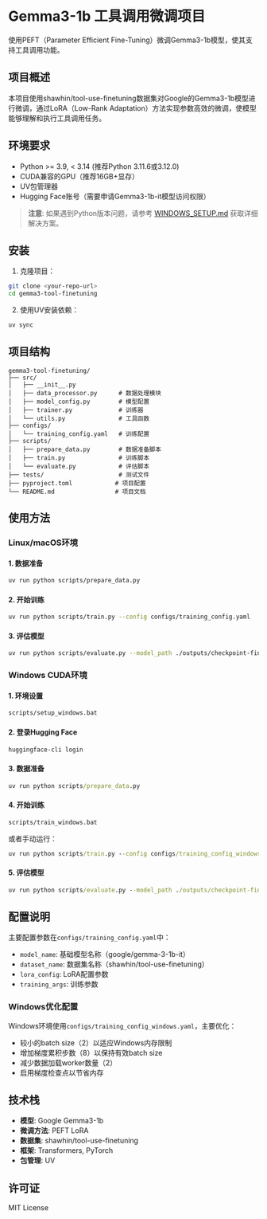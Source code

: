 # Gemma3-1b 工具调用微调项目

使用PEFT（Parameter Efficient Fine-Tuning）微调Gemma3-1b模型，使其支持工具调用功能。

## 项目概述

本项目使用shawhin/tool-use-finetuning数据集对Google的Gemma3-1b模型进行微调，通过LoRA（Low-Rank Adaptation）方法实现参数高效的微调，使模型能够理解和执行工具调用任务。

## 环境要求

- Python >= 3.9, < 3.14 (推荐Python 3.11.6或3.12.0)
- CUDA兼容的GPU（推荐16GB+显存）
- UV包管理器
- Hugging Face账号（需要申请Gemma3-1b-it模型访问权限）

> **注意**: 如果遇到Python版本问题，请参考 [WINDOWS_SETUP.md](WINDOWS_SETUP.md) 获取详细解决方案。

## 安装

1. 克隆项目：
```bash
git clone <your-repo-url>
cd gemma3-tool-finetuning
```

2. 使用UV安装依赖：
```bash
uv sync
```

## 项目结构

```
gemma3-tool-finetuning/
├── src/
│   ├── __init__.py
│   ├── data_processor.py      # 数据处理模块
│   ├── model_config.py        # 模型配置
│   ├── trainer.py             # 训练器
│   └── utils.py               # 工具函数
├── configs/
│   └── training_config.yaml   # 训练配置
├── scripts/
│   ├── prepare_data.py        # 数据准备脚本
│   ├── train.py               # 训练脚本
│   └── evaluate.py            # 评估脚本
├── tests/                     # 测试文件
├── pyproject.toml            # 项目配置
└── README.md                 # 项目文档
```

## 使用方法

### Linux/macOS环境

#### 1. 数据准备

```bash
uv run python scripts/prepare_data.py
```

#### 2. 开始训练

```bash
uv run python scripts/train.py --config configs/training_config.yaml
```

#### 3. 评估模型

```bash
uv run python scripts/evaluate.py --model_path ./outputs/checkpoint-final
```

### Windows CUDA环境

#### 1. 环境设置

```cmd
scripts/setup_windows.bat
```

#### 2. 登录Hugging Face

```cmd
huggingface-cli login
```

#### 3. 数据准备

```cmd
uv run python scripts/prepare_data.py
```

#### 4. 开始训练

```cmd
scripts/train_windows.bat
```

或者手动运行：

```cmd
uv run python scripts/train.py --config configs/training_config_windows.yaml
```

#### 5. 评估模型

```cmd
uv run python scripts/evaluate.py --model_path ./outputs/checkpoint-final
```

## 配置说明

主要配置参数在`configs/training_config.yaml`中：

- `model_name`: 基础模型名称（google/gemma-3-1b-it）
- `dataset_name`: 数据集名称（shawhin/tool-use-finetuning）
- `lora_config`: LoRA配置参数
- `training_args`: 训练参数

### Windows优化配置

Windows环境使用`configs/training_config_windows.yaml`，主要优化：

- 较小的batch size（2）以适应Windows内存限制
- 增加梯度累积步数（8）以保持有效batch size
- 减少数据加载worker数量（2）
- 启用梯度检查点以节省内存

## 技术栈

- **模型**: Google Gemma3-1b
- **微调方法**: PEFT LoRA
- **数据集**: shawhin/tool-use-finetuning
- **框架**: Transformers, PyTorch
- **包管理**: UV

## 许可证

MIT License
